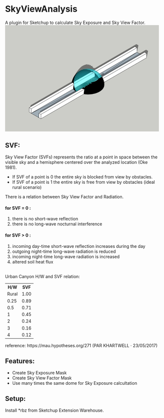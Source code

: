 # SkyViewAnalysis

A plugin for Sketchup to calculate Sky Exposure and Sky View Factor.
![Oke svf](https://github.com/AntonelloDN/SkyViewAnalysis/blob/master/example/svf01.jpg)
## SVF:
Sky View Factor (SVFs) represents the ratio at a point in space between the visible sky and a hemisphere centered over the analyzed location (Oke 1981).
- If SVF of a point is 0 the entire sky is blocked from view by obstacles.
- If SVF of a point is 1 the entire sky is free from view by obstacles (ideal rural scenario)

There is a relation between Sky View Factor and Radiation.
<h4>for SVF = 0 :</h4>
<ol>
  <li>there is no short-wave reflection</li>
  <li>there is no long-wave nocturnal interference</li>
</ol>
<h4>for SVF > 0 :</h4>
<ol>
<li>incoming day-time short-wave reflection increases during the day</li>
<li>outgoing night-time long-wave radiation is reduced</li>
<li>incoming night-time long-wave radiation is increased</li>
<li>altered soil heat flux</li>
</ol>
<br>Urban Canyon H/W and SVF relation:
<table style="width:100%">
  <tr>
    <th>H/W</th>
    <th>SVF</th> 
  </tr>
  <tr>
    <td>Rural</td>
    <td>1.00</td> 
  </tr>
  <tr>
    <td>0.25</td>
    <td>0.89</td> 
  </tr>
  <tr>
    <td>0.5</td>
    <td>0.71</td> 
  </tr>
  <tr>
    <td>1</td>
    <td>0.45</td> 
  </tr>
  <tr>
    <td>2</td>
    <td>0.24</td> 
  </tr>
  <tr>
    <td>3</td>
    <td>0.16</td> 
  </tr>
  <tr>
    <td>4</td>
    <td>0.12</td> 
  </tr>
</table>

<p>reference: https://mau.hypotheses.org/271 (PAR KHARTWELL · 23/05/2017)</p>

## Features:
- Create Sky Exposure Mask
- Create Sky View Factor Mask
- Use many times the same dome for Sky Exposure calcultation

## Setup:
Install *rbz from Sketchup Extension Warehouse.
